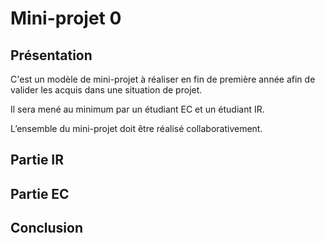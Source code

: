 # Mini-projet 0

## Présentation

C'est un modèle de mini-projet à réaliser en fin de première année afin de valider les acquis dans une situation de projet.

Il sera mené au minimum par un étudiant EC et un étudiant IR.

L’ensemble du mini-projet doit être réalisé collaborativement.

## Partie IR

## Partie EC

## Conclusion


